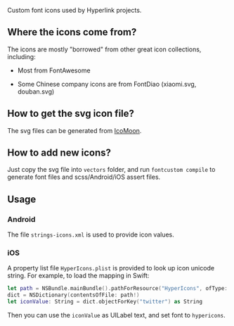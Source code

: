 Custom font icons used by Hyperlink projects.


## Where the icons come from?
The icons are mostly "borrowed" from other great icon collections, including:

- Most from FontAwesome

- Some Chinese company icons are from FontDiao (xiaomi.svg, douban.svg)


## How to get the svg icon file?

The svg files can be generated from [IcoMoon](https://icomoon.io/app/#/select).


## How to add new icons?

Just copy the svg file into `vectors` folder, and run `fontcustom compile` to generate 
font files and scss/Android/iOS assert files.


## Usage

### Android

The file `strings-icons.xml` is used to provide icon values.

### iOS

A property list file `HyperIcons.plist` is provided to look up icon unicode string.
For example, to load the mapping in Swift:

```swift
let path = NSBundle.mainBundle().pathForResource("HyperIcons", ofType: "plist")
dict = NSDictionary(contentsOfFile: path!)
let iconValue: String = dict.objectForKey("twitter") as String
```

Then you can use the `iconValue` as UILabel text, and set font to `hypericons`.

